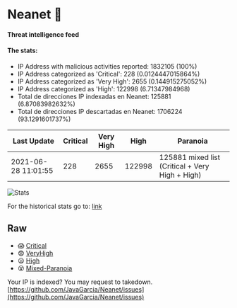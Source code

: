 # Neanet :hocho:
#### Threat intelligence feed
#### The stats:

- IP Address with malicious activities reported: 1832105 (100%)
- IP Address categorized as 'Critical':  228 (0.0124447015864%)
- IP Address categorized as 'Very High':  2655 (0.144915275052%)
- IP Address categorized as 'High':  122998 (6.71347984968)
- Total de direcciones IP indexadas en Neanet:  125881 (6.87083982632%)
- Total de direcciones IP descartadas en Neanet:  1706224 (93.1291601737%)

| Last Update | Critical | Very High | High | Paranoia |
| --- | --- | --- | --- | --- |
| 2021-06-28 11:01:55 | 228 | 2655 | 122998 | 125881 mixed list (Critical + Very High + High)|

![Stats](https://docs.google.com/spreadsheets/d/e/2PACX-1vSnaNMIXVabIpDJjufMlzH7poXnshF3mgd8Is1g9ytUEzVsP5my4Trn8f-xkoLLQ38xpL3HtmUexLo6/pubchart?oid=501124687&format=image)

For the historical stats go to: [link](/stats.csv)
## Raw
- :scream: [Critical](https://raw.githubusercontent.com/JavaGarcia/Neanet/master/blacklists/neanet_critical.txt)
- :fearful: [VeryHigh](https://raw.githubusercontent.com/JavaGarcia/Neanet/master/blacklists/neanet_veryHigh.txtt)
- :frowning: [High](https://raw.githubusercontent.com/JavaGarcia/Neanet/master/blacklists/neanet_high.txt)
- :dizzy_face: [Mixed-Paranoia](https://raw.githubusercontent.com/JavaGarcia/Neanet/master/blacklists/neanet_all.txt)


Your IP is indexed? You may request to takedown. [https://github.com/JavaGarcia/Neanet/issues](https://github.com/JavaGarcia/Neanet/issues)
























































































































































































































































































































































































































































































































































































































































































































































































































































































































































































































































































































































































































































































































































































































































































































































































































































































































































































































































































































































































































































































































































































































































































































































































































































































































































































































































































































































































































































































































































































































































































































































































































































































































































































































































































































































































































































































































































































































































































































































































































































































































































































































































































































































































































































































































































































































































































































































































































































































































































































































































































































































































































































































































































































































































































































































































































































































































































































































































































































































































































































































































































































































































































































































































































































































































































































































































































































































































































































































































































































































































































































































































































































































































































































































































































